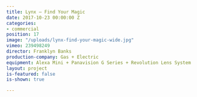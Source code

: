 ```yaml
---
title: Lynx — Find Your Magic
date: 2017-10-23 00:00:00 Z
categories:
- commercial
position: 17
image: "/uploads/lynx-find-your-magic-wide.jpg"
vimeo: 239498249
director: Franklyn Banks
production-company: Gas + Electric
equipment: Alexa Mini + Panavision G Series + Revolution Lens System
layout: project
is-featured: false
is-shown: true

---
```


